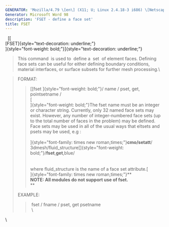 ```yaml
---
GENERATOR: 'Mozilla/4.79 \[en\] (X11; U; Linux 2.4.18-3 i686) \[Netscape\]'
Generator: Microsoft Word 98
description: 'FSET - define a face set'
title: FSET
---
```


  [[\
[FSET]{style="text-decoration: underline;"}\
]{style="font-weight: bold;"}]{style="text-decoration: underline;"}

> This command  is used to  define a  set  of element faces. Defining
> face sets can be useful for either defining boundary conditions,
> material interfaces, or surface subsets for further mesh processing.\

> FORMAT:
>
> > [[fset ]{style="font-weight: bold;"}/ name / pset, get, pointsetname
> > /\
> > [\
> > ]{style="font-weight: bold;"}The fset name must be an integer or
> > character string. Currently, only 32 named face sets may exist.
> > However, any number of integer-numbered face sets (up to the total
> > number of faces in the problem) may be defined. Face sets may be
> > used in all of the usual ways that eltsets and psets may be used,
> > e.g :\
> > \
> > ]{style="font-family: times new roman,times;"}**cmo/setatt**/
> > 3dmesh/fluid\_structure[]{style="font-weight: bold;"}/**fset**,**get**,blue/\
> > \
> > \
> > where fluid\_structure is the name of a face set attribute.[    \
> > ]{style="font-family: times new roman,times;"}**\
> > **NOTE: All modules do not support use of fset.**\
> > **
>
> EXAMPLE:
>
> >  fset / fname / pset, get psetname\
> >  \

\
